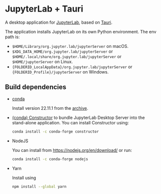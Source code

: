 # JupyterLab + Tauri

A desktop application for [JupyterLab](https://github.com/jupyterlab/jupyterlab), based on [Tauri](https://tauri.app/).

The application installs JupyterLab on its own Python environment. The env path is:
- `$HOME/Library/org.jupyter.lab/jupyterServer` on macOS.
- `$XDG_DATA_HOME/org.jupyter.lab/jupyterServer` or `$HOME/.local/share/org.jupyter.lab/jupyterServer` or `$HOME/jupyterServer` on Linux.
- `{FOLDERID_LocalAppData}/org.jupyter.lab/jupyterServer` or `{FOLDERID_Profile}/jupyterServer` on Windows.

## Build dependencies

- [conda](https://docs.conda.io)

  Install version 22.11.1 from the [archive](https://repo.anaconda.com/miniconda/).

- [(conda) Constructor](https://github.com/conda/constructor) to bundle JupyterLab Desktop Server into the stand-alone application. You can install Constructor using:

  ```bash
  conda install -c conda-forge constructor
  ```

- NodeJS

  You can install from https://nodejs.org/en/download/ or run:

  ```bash
  conda install -c conda-forge nodejs
  ```

- Yarn

  Install using

  ```bash
  npm install --global yarn
  ```
